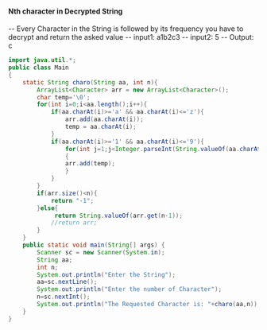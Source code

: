 #### Nth character in Decrypted String 
-- Every Character in the String is followed by its frequency you have to decrypt and return the asked value
-- input1: a1b2c3
-- input2: 5
-- Output: c

```java
import java.util.*;
public class Main
{
    static String charo(String aa, int n){
        ArrayList<Character> arr = new ArrayList<Character>();
        char temp='\0';
        for(int i=0;i<aa.length();i++){
            if(aa.charAt(i)>='a' && aa.charAt(i)<='z'){
                arr.add(aa.charAt(i));
                temp = aa.charAt(i);
            }
            if(aa.charAt(i)>='1' && aa.charAt(i)<='9'){
                for(int j=1;j<Integer.parseInt(String.valueOf(aa.charAt(i)));j++)
                {
                arr.add(temp);
                }
            }
        }
        if(arr.size()<n){
            return "-1";
        }else{
             return String.valueOf(arr.get(n-1));
            //return arr;
        }
    }
	public static void main(String[] args) {
	    Scanner sc = new Scanner(System.in);
	    String aa;
	    int n;
		System.out.println("Enter the String");
		aa=sc.nextLine();
		System.out.println("Enter the number of Character");
		n=sc.nextInt();
		System.out.println("The Requested Character is: "+charo(aa,n));
	}
}
```
